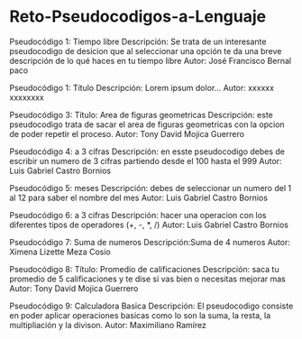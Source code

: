 # Reto-Pseudocodigos-a-Lenguaje

Pseudocódigo 1: Tiempo libre
Descripción: Se trata de un interesante pseudocodigo de desicion que al seleccionar una opción te da una breve descripción de lo qué haces en tu tiempo libre 
Autor: José Francisco Bernal paco


Pseudocódigo 1: Título
Descripción: Lorem ipsum dolor...
Autor: xxxxxx xxxxxxxx

Pseudocódigo 3: Título: Area de figuras geometricas
Descripción: este pseudocodigo trata de sacar el area de figuras geometricas con la opcion de poder repetir el proceso.
Autor: Tony David Mojica Guerrero


Pseudocódigo 4: a 3 cifras
Descripción: en esste pseudocodigo debes de escribir un numero de 3 cifras partiendo desde el 100 hasta el 999
Autor: Luis Gabriel Castro Bornios


Pseudocódigo 5: meses
Descripción: debes de seleccionar un numero del 1 al 12 para saber el nombre del mes
Autor: Luis Gabriel Castro Bornios


Pseudocódigo 6: a 3 cifras
Descripción: hacer una operacion con los diferentes tipos de operadores (+, -, *, /)
Autor: Luis Gabriel Castro Bornios


Pseudocódigo 7: Suma de numeros
Descripción:Suma de 4 numeros
Autor: Ximena Lizette Meza Cosio


Pseudocódigo 8: Título: Promedio de calificaciones
Descripción: saca tu promedio de 5 calificaciones y te dise si vas bien o necesitas mejorar mas
Autor: Tony David Mojica Guerrero


Pseudocódigo 9: Calculadora Basica
Descripción: El pseudocodigo consiste en poder aplicar operaciones basicas como lo son la suma, la resta, la multipliación y la divison.
Autor: Maximiliano Ramírez
